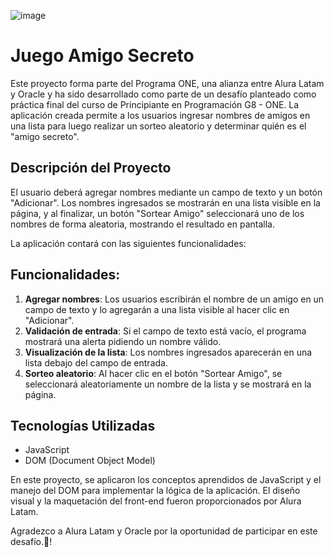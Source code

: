![image](https://github.com/user-attachments/assets/4dda0b84-70af-4d6e-abc4-a5f03d8314ff)

# Juego Amigo Secreto

Este proyecto forma parte del Programa ONE, una alianza entre Alura Latam y Oracle y ha sido desarrollado como parte de un desafío planteado como práctica final del curso de Principiante en Programación G8 - ONE.
La aplicación creada permite a los usuarios ingresar nombres de amigos en una lista para luego realizar un sorteo aleatorio y determinar quién es el "amigo secreto". 

## Descripción del Proyecto
El usuario deberá agregar nombres mediante un campo de texto y un botón "Adicionar". Los nombres ingresados se mostrarán en una lista visible en la página, y al finalizar, un botón "Sortear Amigo" seleccionará uno de los nombres de forma aleatoria, mostrando el resultado en pantalla.

La aplicación contará con las siguientes funcionalidades:

## Funcionalidades:
1. **Agregar nombres**: Los usuarios escribirán el nombre de un amigo en un campo de texto y lo agregarán a una lista visible al hacer clic en "Adicionar".
2. **Validación de entrada**: Si el campo de texto está vacío, el programa mostrará una alerta pidiendo un nombre válido.
3. **Visualización de la lista**: Los nombres ingresados aparecerán en una lista debajo del campo de entrada.
4. **Sorteo aleatorio**: Al hacer clic en el botón "Sortear Amigo", se seleccionará aleatoriamente un nombre de la lista y se mostrará en la página.

## Tecnologías Utilizadas
- JavaScript
- DOM (Document Object Model)

En este proyecto, se aplicaron los conceptos aprendidos de JavaScript y el manejo del DOM para implementar la lógica de la aplicación. El diseño visual y la maquetación del front-end fueron proporcionados por Alura Latam.

Agradezco a Alura Latam y Oracle por la oportunidad de participar en este desafío.💙!
